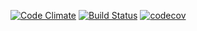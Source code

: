 [![Code Climate](https://codeclimate.com/github/ronanrodrigo/my-customers/badges/gpa.svg)](https://codeclimate.com/github/ronanrodrigo/my-customers) [![Build Status](https://www.bitrise.io/app/2132512289d732eb.svg?token=Ovdkn_lSiGxHZaWnVrA08w&branch=master)](https://www.bitrise.io/app/2132512289d732eb) [![codecov](https://codecov.io/gh/ronanrodrigo/my-customers/branch/master/graph/badge.svg)](https://codecov.io/gh/ronanrodrigo/my-customers)
